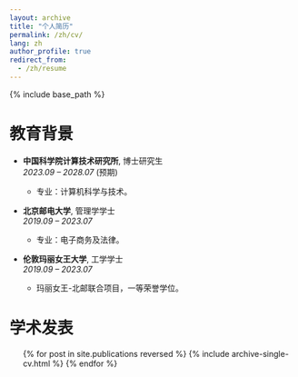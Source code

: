 ```yaml
---
layout: archive
title: "个人简历"
permalink: /zh/cv/
lang: zh
author_profile: true
redirect_from:
  - /zh/resume
---
```


{% include base_path %}


教育背景
======

* **中国科学院计算技术研究所**, 博士研究生  
  _2023.09 – 2028.07_ (预期)
  - 专业：计算机科学与技术。

* **北京邮电大学**, 管理学学士  
  _2019.09 – 2023.07_
  - 专业：电子商务及法律。

* **伦敦玛丽女王大学**, 工学学士  
  _2019.09 – 2023.07_ 
  - 玛丽女王-北邮联合项目，一等荣誉学位。

学术发表
======
  <ul>{% for post in site.publications reversed %}
    {% include archive-single-cv.html %}
  {% endfor %}</ul> 